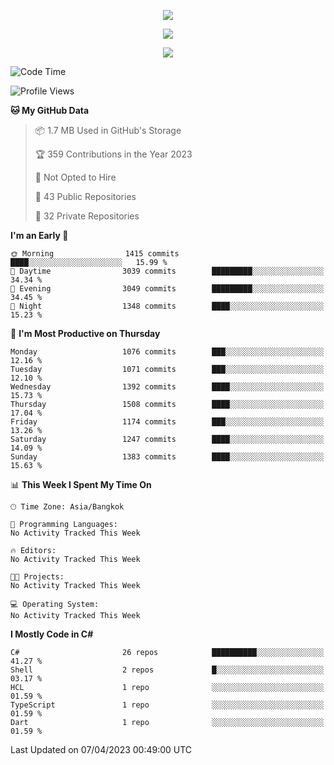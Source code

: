 <p align="center">
  <a href="say-hi.gif"> 
    <img align="center" src="say-hi.gif"/>
  </a>
</p>
<p align="center">
  <a href="https://github.com/htthinh1999">
    <img align="center" src="https://github-readme-stats-kappa-pink.vercel.app/api?username=htthinh1999&show_icons=true&count_private=true&theme=dracula"/>
  </a>
</p>
<p align="center">
  <a href="https://github.com/htthinh1999">
    <img src="https://github-readme-stats-kappa-pink.vercel.app/api/top-langs/?username=htthinh1999&layout=compact&langs_count=6&count_private=true&hide=tsql,hlsl,glsl,shaderlab&theme=dracula"/>
  </a>
</p>

<!--START_SECTION:waka-->
![Code Time](http://img.shields.io/badge/Code%20Time-0%20secs-blue)

![Profile Views](http://img.shields.io/badge/Profile%20Views-0-blue)

**🐱 My GitHub Data** 

> 📦 1.7 MB Used in GitHub's Storage 
 > 
> 🏆 359 Contributions in the Year 2023
 > 
> 🚫 Not Opted to Hire
 > 
> 📜 43 Public Repositories 
 > 
> 🔑 32 Private Repositories 
 > 
**I'm an Early 🐤** 

```text
🌞 Morning                1415 commits        ████░░░░░░░░░░░░░░░░░░░░░   15.99 % 
🌆 Daytime                3039 commits        █████████░░░░░░░░░░░░░░░░   34.34 % 
🌃 Evening                3049 commits        █████████░░░░░░░░░░░░░░░░   34.45 % 
🌙 Night                  1348 commits        ████░░░░░░░░░░░░░░░░░░░░░   15.23 % 
```
📅 **I'm Most Productive on Thursday** 

```text
Monday                   1076 commits        ███░░░░░░░░░░░░░░░░░░░░░░   12.16 % 
Tuesday                  1071 commits        ███░░░░░░░░░░░░░░░░░░░░░░   12.10 % 
Wednesday                1392 commits        ████░░░░░░░░░░░░░░░░░░░░░   15.73 % 
Thursday                 1508 commits        ████░░░░░░░░░░░░░░░░░░░░░   17.04 % 
Friday                   1174 commits        ███░░░░░░░░░░░░░░░░░░░░░░   13.26 % 
Saturday                 1247 commits        ████░░░░░░░░░░░░░░░░░░░░░   14.09 % 
Sunday                   1383 commits        ████░░░░░░░░░░░░░░░░░░░░░   15.63 % 
```


📊 **This Week I Spent My Time On** 

```text
🕑︎ Time Zone: Asia/Bangkok

💬 Programming Languages: 
No Activity Tracked This Week

🔥 Editors: 
No Activity Tracked This Week

🐱‍💻 Projects: 
No Activity Tracked This Week

💻 Operating System: 
No Activity Tracked This Week
```

**I Mostly Code in C#** 

```text
C#                       26 repos            ██████████░░░░░░░░░░░░░░░   41.27 % 
Shell                    2 repos             █░░░░░░░░░░░░░░░░░░░░░░░░   03.17 % 
HCL                      1 repo              ░░░░░░░░░░░░░░░░░░░░░░░░░   01.59 % 
TypeScript               1 repo              ░░░░░░░░░░░░░░░░░░░░░░░░░   01.59 % 
Dart                     1 repo              ░░░░░░░░░░░░░░░░░░░░░░░░░   01.59 % 
```




 Last Updated on 07/04/2023 00:49:00 UTC
<!--END_SECTION:waka-->
